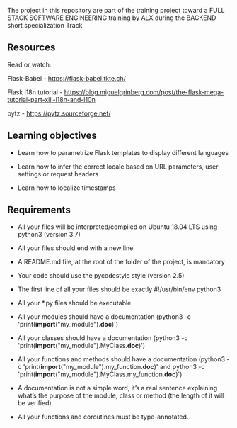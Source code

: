 The project in this repository are part of the training project toward a FULL STACK SOFTWARE ENGINEERING training by ALX during the BACKEND short specialization Track

## Resources
Read or watch:

Flask-Babel - https://flask-babel.tkte.ch/

Flask i18n tutorial - https://blog.miguelgrinberg.com/post/the-flask-mega-tutorial-part-xiii-i18n-and-l10n

pytz - https://pytz.sourceforge.net/

## Learning objectives

- Learn how to parametrize Flask templates to display different languages

- Learn how to infer the correct locale based on URL parameters, user settings or request headers

- Learn how to localize timestamps

## Requirements

- All your files will be interpreted/compiled on Ubuntu 18.04 LTS using python3 (version 3.7)

- All your files should end with a new line

- A README.md file, at the root of the folder of the project, is mandatory

- Your code should use the pycodestyle style (version 2.5)

- The first line of all your files should be exactly #!/usr/bin/env python3

- All your *.py files should be executable

- All your modules should have a documentation (python3 -c 'print(__import__("my_module").__doc__)')

- All your classes should have a documentation (python3 -c 'print(__import__("my_module").MyClass.__doc__)')

- All your functions and methods should have a documentation (python3 -c 'print(__import__("my_module").my_function.__doc__)' and python3 -c 'print(__import__("my_module").MyClass.my_function.__doc__)')

- A documentation is not a simple word, it’s a real sentence explaining what’s the purpose of the module, class or method (the length of it will be verified)

- All your functions and coroutines must be type-annotated.
